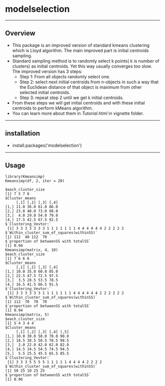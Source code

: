 # modelselection

----
## Overview
* This package is an improved version of standard kmeans clustering which is Lloyd algorithm. The main improved part is initial centroids sampling. 
* Standard sampling method is to randomly select k points( k is number of clusters) as initial centroids. Yet this way usually converges too slow. The improved 
version has 3 steps:
   * Step 1: From all objects randomly select one. 
   * Step 2: select next initial centroids from n-objects in such a way that the Euclidean distance
of that object is maximum from other selected initial centroids.
   * Step 3: repeat step 2 until we get k initial centroids. <br>
 * From these steps we will get initial centroids and with these initial centroids to perform kMeans algorithm. <br>
 * You can learn more about them in *Tutorial.html* in vignette folder.
----


## installation
* install.packages('modelselection')
----
## Usage
```{r}
library(Kmeansimp) 
Kmeansimp(df, 2, iter = 20) 

$each_cluster_size
[1] 7 5 7 6
$Cluster_means
     [,1] [,2] [,3] [,4]
[1,] 11.0 36.0 61.0 86.0
[2,] 23.0 48.0 73.0 98.0
[3,]  4.0 29.0 54.0 79.0
[4,] 17.5 42.5 67.5 92.5
$`Clustering_Vevtor:`
 [1] 3 3 3 3 3 3 3 1 1 1 1 1 1 1 4 4 4 4 4 4 2 2 2 2 2
$`Within_cluster_sum_of_squares(withinSS)`
[1] 112  40 112  70
$`proportion of betweenSS with totalSS`
[1] 0.94
Kmeansimp(matrix, 4, 10) 
$each_cluster_size
[1] 7 6 6 6
$Cluster_means
     [,1] [,2] [,3] [,4]
[1,] 10.0 35.0 60.0 85.0
[2,] 22.5 47.5 72.5 97.5
[3,]  3.5 28.5 53.5 78.5
[4,] 16.5 41.5 66.5 91.5
$`Clustering_Vevtor:`
 [1] 3 3 3 3 3 3 1 1 1 1 1 1 1 4 4 4 4 4 4 2 2 2 2 2 2
$`Within_cluster_sum_of_squares(withinSS)`
[1] 112  70  70  70
$`proportion of betweenSS with totalSS`
[1] 0.94
Kmeansimp(matrix, 5)
$each_cluster_size
[1] 5 4 3 4 4
$Cluster_means
     [,1] [,2] [,3] [,4] [,5]
[1,] 10.0 30.0 50.0 70.0 90.0
[2,] 18.5 38.5 58.5 78.5 98.5
[3,]  2.0 22.0 42.0 62.0 82.0
[4,] 14.5 34.5 54.5 74.5 94.5
[5,]  5.5 25.5 45.5 65.5 85.5
$`Clustering_Vevtor:`
 [1] 3 3 3 5 5 5 5 1 1 1 1 1 4 4 4 4 2 2 2 2
$`Within_cluster_sum_of_squares(withinSS)`
[1] 50 25 10 25 25
$`proportion of betweenSS with totalSS`
[1] 0.96
